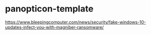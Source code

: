 # panopticon-template

https://www.bleepingcomputer.com/news/security/fake-windows-10-updates-infect-you-with-magniber-ransomware/
